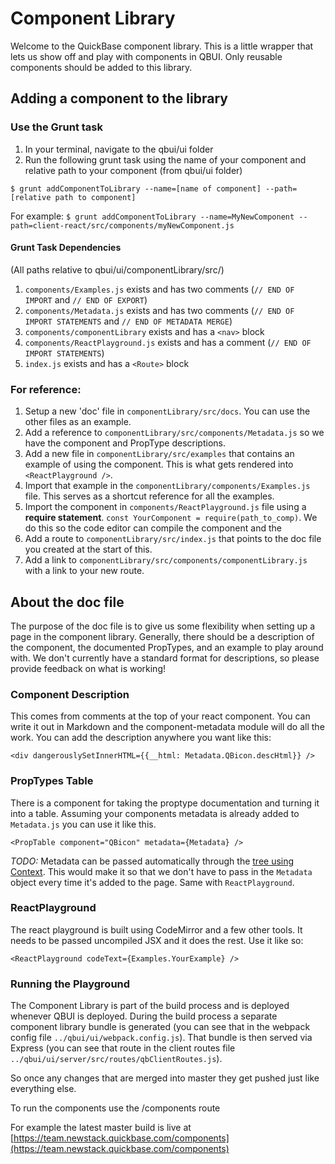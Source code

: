 # Component Library
Welcome to the QuickBase component library. This is a little wrapper that lets us show off and play with components in QBUI. Only reusable components should be added to this library.

## Adding a component to the library

### Use the Grunt task
1. In your terminal, navigate to the qbui/ui folder
2. Run the following grunt task using the name of your component and relative path to your component (from qbui/ui folder)

`$ grunt addComponentToLibrary --name=[name of component] --path=[relative path to component]`

For example:
`$ grunt addComponentToLibrary --name=MyNewComponent --path=client-react/src/components/myNewComponent.js`

#### Grunt Task Dependencies

(All paths relative to qbui/ui/componentLibrary/src/)

1. `components/Examples.js` exists and has two comments (`// END OF IMPORT` and `// END OF EXPORT`)
2. `components/Metadata.js` exists and has two comments (`// END OF IMPORT STATEMENTS` and `// END OF METADATA MERGE`)
3. `components/componentLibrary` exists and has a `<nav>` block
4. `components/ReactPlayground.js` exists and has a comment (`// END OF IMPORT STATEMENTS`)
5. `index.js` exists and has a `<Route>` block

### For reference:
1. Setup a new 'doc' file in `componentLibrary/src/docs`. You can use the other files as an example.
1. Add a reference to `componentLibrary/src/components/Metadata.js` so we have the component and PropType descriptions.
1. Add a new file in `componentLibrary/src/examples` that contains an example of using the component. This is what gets rendered into `<ReactPlayground />`.
1. Import that example in the `componentLibrary/components/Examples.js` file. This serves as a shortcut reference for all the examples.
1. Import the component in `components/ReactPlayground.js` file using a **require statement**. `const YourComponent = require(path_to_comp)`. We do this so the code editor can compile the component and the
1. Add a route to `componentLibrary/src/index.js` that points to the doc file you created at the start of this.
1. Add a link to `componentLibrary/src/components/componentLibrary.js` with a link to your new route.

## About the doc file
The purpose of the doc file is to give us some flexibility when setting up a page in the component library. Generally, there should be a description of the component, the documented PropTypes, and an example to play around with. We don't currently have a standard format for descriptions, so please provide feedback on what is working!

### Component Description
This comes from comments at the top of your react component. You can write it out in Markdown and the component-metadata module will do all the work. You can add the description anywhere you want like this:

```
<div dangerouslySetInnerHTML={{__html: Metadata.QBicon.descHtml}} />
```

### PropTypes Table
There is a component for taking the proptype documentation and turning it into a table. Assuming your components metadata is already added to `Metadata.js` you can use it like this.

```
<PropTable component="QBicon" metadata={Metadata} />
```

*TODO:* Metadata can be passed automatically through the [tree using Context](https://facebook.github.io/react/docs/context.html). This would make it so that we don't have to pass in the `Metadata` object every time it's added to the page. Same with `ReactPlayground`.


### ReactPlayground
The react playground is built using CodeMirror and a few other tools. It needs to be passed uncompiled JSX and it does the rest. Use it like so:

```
<ReactPlayground codeText={Examples.YourExample} />
```

### Running the Playground
The Component Library is part of the build process and is deployed whenever QBUI is deployed. During the build process a separate component library bundle is generated (you can see that in the webpack config file `../qbui/ui/webpack.config.js`). That bundle is then served via Express (you can see that route in the client routes file `../qbui/ui/server/src/routes/qbClientRoutes.js`).

So once any changes that are merged into master they get pushed just like everything else.

To run the components use the /components route

For example the latest master build is live at [https://team.newstack.quickbase.com/components](https://team.newstack.quickbase.com/components)
